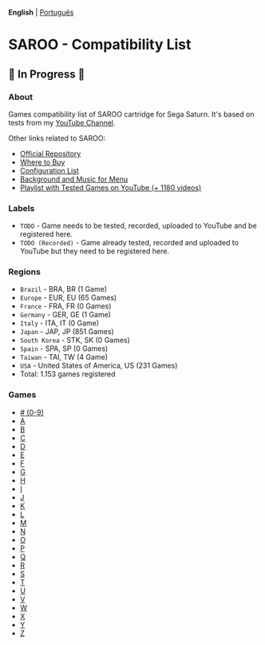 **English** | [Português](pt-br.md)

# SAROO - Compatibility List

## :construction: In Progress :construction:

### About

Games compatibility list of SAROO cartridge for Sega Saturn.
It's based on tests from my [YouTube Channel](https://www.youtube.com/@chap3l).

Other links related to SAROO:

- [Official Repository](https://github.com/tpunix/SAROO)
- [Where to Buy](Info/Buy/README.md)
- [Configuration List](https://github.com/williamdsw/saroo-configuration-list)
- [Background and Music for Menu](https://github.com/williamdsw/saroo-backgrounds)
- [Playlist with Tested Games on YouTube (+ 1180 videos)](https://www.youtube.com/playlist?list=PLmsMlzwbRlgLngxWI9ZzPK44Gix1Ek-ZO)

### Labels

- `TODO` - Game needs to be tested, recorded, uploaded to YouTube and be registered here.
- `TODO (Recorded)` - Game already tested, recorded and uploaded to YouTube but they need to be registered here.

### Regions

- `Brazil` - BRA, BR (1 Game)
- `Europe` - EUR, EU (65 Games)
- `France` - FRA, FR (0 Games)
- `Germany` - GER, GE (1 Game)
- `Italy` - ITA, IT (0 Game)
- `Japan` - JAP, JP (851 Games)
- `South Korea` - STK, SK (0 Games)
- `Spain` - SPA, SP (0 Games)
- `Taiwan` - TAI, TW (4 Game)
- `USA` - United States of America, US (231 Games)
- Total: 1.153 games registered

### Games

- [# (0-9)](./Sections/en-us/09.md)
- [A](./Sections/en-us/A.md)
- [B](./Sections/en-us/B.md)
- [C](./Sections/en-us/C.md)
- [D](./Sections/en-us/D.md)
- [E](./Sections/en-us/E.md)
- [F](./Sections/en-us/F.md)
- [G](./Sections/en-us/G.md)
- [H](./Sections/en-us/H.md)
- [I](./Sections/en-us/I.md)
- [J](./Sections/en-us/J.md)
- [K](./Sections/en-us/K.md)
- [L](./Sections/en-us/L.md)
- [M](./Sections/en-us/M.md)
- [N](./Sections/en-us/N.md)
- [O](./Sections/en-us/O.md)
- [P](./Sections/en-us/P.md)
- [Q](./Sections/en-us/Q.md)
- [R](./Sections/en-us/R.md)
- [S](./Sections/en-us/S.md)
- [T](./Sections/en-us/T.md)
- [U](./Sections/en-us/U.md)
- [V](./Sections/en-us/V.md)
- [W](./Sections/en-us/W.md)
- [X](./Sections/en-us/X.md)
- [Y](./Sections/en-us/Y.md)
- [Z](./Sections/en-us/Z.md)

